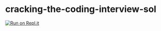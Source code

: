 # cracking-the-coding-interview-sol







[![Run on Repl.it](https://repl.it/badge/github/Hari-krishna-tech/cracking-the-coding-interview-sol)](https://repl.it/github/Hari-krishna-tech/cracking-the-coding-interview-sol)